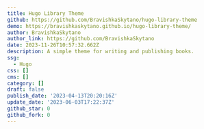 ```yaml
---
title: Hugo Library Theme
github: https://github.com/BravishkaSkytano/hugo-library-theme
demo: https://bravishkaskytano.github.io/hugo-library-theme/
author: BravishkaSkytano
author_link: https://github.com/BravishkaSkytano
date: 2023-11-26T10:57:32.662Z
description: A simple theme for writing and publishing books.
ssg:
  - Hugo
css: []
cms: []
category: []
draft: false
publish_date: '2023-04-13T20:20:16Z'
update_date: '2023-06-03T17:22:37Z'
github_star: 0
github_fork: 0
---
```

